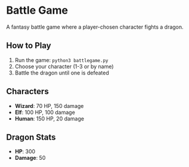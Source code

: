 # Battle Game

A fantasy battle game where a player-chosen character fights a dragon.

## How to Play

1. Run the game: `python3 battlegame.py`
2. Choose your character (1-3 or by name)
3. Battle the dragon until one is defeated

## Characters

- **Wizard**: 70 HP, 150 damage
- **Elf**: 100 HP, 100 damage  
- **Human**: 150 HP, 20 damage

## Dragon Stats

- **HP**: 300
- **Damage**: 50